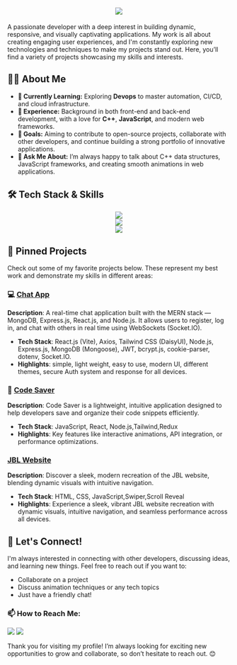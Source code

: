 <h1 align="center">
    <img src="https://readme-typing-svg.herokuapp.com/?font=Righteous&size=35&center=true&vCenter=true&width=500&height=70&duration=4000&lines=Hi+There!+👋;+I'm+Krishna+Gopal+Lodhi!;&color=9933ff" />
</h1>

A passionate developer with a deep interest in building dynamic, responsive, and visually captivating applications. My work is all about creating engaging user experiences, and I'm constantly exploring new technologies and techniques to make my projects stand out. Here, you’ll find a variety of projects showcasing my skills and interests.



## 👨‍💻 About Me

- **🌱 Currently Learning:** Exploring **Devops** to master automation, CI/CD, and cloud infrastructure.
- **💼 Experience:** Background in both front-end and back-end development, with a love for **C++**, **JavaScript**, and modern web frameworks.
- **🚀 Goals:** Aiming to contribute to open-source projects, collaborate with other developers, and continue building a strong portfolio of innovative applications.
- **💬 Ask Me About:** I’m always happy to talk about C++ data structures, JavaScript frameworks, and creating smooth animations in web applications.



## 🛠 Tech Stack & Skills
<div align="center">
    <img src="https://skillicons.dev/icons?i=react,bootstrap,html,css,nextjs,figma,tailwind,redux" /><br>
    <img src="https://skillicons.dev/icons?i=nodejs,python,javascript,express,mongodb,c,cpp,mysql" /><br>
    <img src="https://skillicons.dev/icons?i=linux,git,github,postman,vscode,stackoverflow" /><br>
</div>



## 📌 Pinned Projects

Check out some of my favorite projects below. These represent my best work and demonstrate my skills in different areas:

### 💻 [Chat App](https://chamts.onrender.com/)
**Description**: A real-time chat application built with the MERN stack — MongoDB, Express.js, React.js, and Node.js.
It allows users to register, log in, and chat with others in real time using WebSockets (Socket.IO).
- **Tech Stack**: React.js (Vite), Axios, Tailwind CSS (DaisyUI), Node.js, Express.js, MongoDB (Mongoose), JWT, bcrypt.js, cookie-parser, dotenv, Socket.IO.
- **Highlights**: simple, light weight, easy to use, modern UI, different themes, secure Auth system and response for all devices.

### 🚀 [Code Saver](https://code-saver-nine.vercel.app/)
**Description**: Code Saver is a lightweight, intuitive application designed to help developers save and organize their code snippets efficiently.
- **Tech Stack**: JavaScript, React, Node.js,Tailwind,Redux 
- **Highlights**: Key features like interactive animations, API integration, or performance optimizations.

###  [JBL Website](https://ghostfreak10.github.io/JBL-headphones/)
**Description**: Discover a sleek, modern recreation of the JBL website, blending dynamic visuals with intuitive navigation.
- **Tech Stack**: HTML, CSS, JavaScript,Swiper,Scroll Reveal 
- **Highlights**: Experience a sleek, vibrant JBL website recreation with dynamic visuals, intuitive navigation, and seamless performance across all devices. 



## 💬 Let's Connect!

I'm always interested in connecting with other developers, discussing ideas, and learning new things. Feel free to reach out if you want to:
- Collaborate on a project
- Discuss animation techniques or any tech topics
- Just have a friendly chat!

### 📫 How to Reach Me:
<p align="left">
  <a href="https://www.linkedin.com/in/krishnagopallodhi/" target="_blank"><img src="https://skillicons.dev/icons?i=linkedin" /></a>
  <!-- <a href="https://twitter.com/YOUR_TWITTER" target="_blank"><img src="https://skillicons.dev/icons?i=twitter" /></a> -->
  <a href="mailto:krishnalodhi1003@gmail.com?subject=Hello%20There&body=I%20found%20your%20GitHub!"><img src="https://skillicons.dev/icons?i=gmail" /></a>
</p>

Thank you for visiting my profile! I’m always looking for exciting new opportunities to grow and collaborate, so don’t hesitate to reach out. 😊
